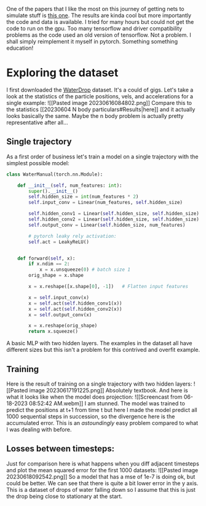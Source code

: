 One of the papers that I like the most on this journey of getting nets to simulate stuff is [this one](https://sites.google.com/view/learning-to-simulate/home?authuser=0). The results are kinda cool but more importantly the code and data is available. I tried for many hours but could not get the code to run on the gpu. Too many tensorflow and driver compatibility problems as the code used an old version of tensorflow.
Not a problem. I shall simply reimplement it myself in pytorch. Something something education!

# Exploring the dataset
I first downloaded the [WaterDrop](https://sites.google.com/view/learning-to-simulate/home?authuser=0#h.p_AMiqgaqebAtR) dataset. It's a could of gigs. Let's take a look at the statistics of the particle positions, vels, and accelerations for a single example:
![[Pasted image 20230616084802.png]]
Compare this to the statistics [[20230604 N body particulars#Results|here]] and it actually looks basically the same. Maybe the n body problem is actually pretty representative after all...


## Single trajectory
As a first order of business let's train a model on a single trajectory with the simplest possible model:
```python
class WaterManual(torch.nn.Module):

    def __init__(self, num_features: int):
        super().__init__()
        self.hidden_size = int(num_features * 2)
        self.input_conv = Linear(num_features, self.hidden_size)

        self.hidden_conv1 = Linear(self.hidden_size, self.hidden_size)
        self.hidden_conv2 = Linear(self.hidden_size, self.hidden_size)
        self.output_conv = Linear(self.hidden_size, num_features) 

        # pytorch leaky rely activation:
        self.act = LeakyReLU()


    def forward(self, x):
        if x.ndim == 2:
            x = x.unsqueeze(0) # batch size 1
        orig_shape = x.shape

        x = x.reshape([x.shape[0], -1])   # Flatten input features

        x = self.input_conv(x)
        x = self.act(self.hidden_conv1(x))
        x = self.act(self.hidden_conv2(x))
        x = self.output_conv(x)

        x = x.reshape(orig_shape)
        return x.squeeze()
```
A basic MLP with two hidden layers. The examples in the dataset all have different sizes but this isn't a problem for this contrived and overfit example.

## Training
Here is the result of training on a single trajectory with two hidden layers:
![[Pasted image 20230617191225.png]]
Absolutely textbook.
And here is what it looks like when the model does projection:
![[Screencast from 06-18-2023 08:52:42 AM.webm]]
I am stunned. The model was trained to predict the positions at t+1 from time t but here I made the model predict all 1000 sequential steps in succession, so the divergence here is the accumulated error. This is an _astoundingly_ easy problem compared to what I was dealing with before.

## Losses between timesteps:
Just for comparison here is what happens when you diff adjacent timesteps and plot the mean squared error for the first 1000 datasets:
![[Pasted image 20230618092542.png]]
So a model that has a mse of 1e-7 is doing ok, but could be better. We can see that there is quite a bit lower error in the y axis. This is a dataset of drops of water falling down so I assume that this is just the drop being close to stationary at the start.
